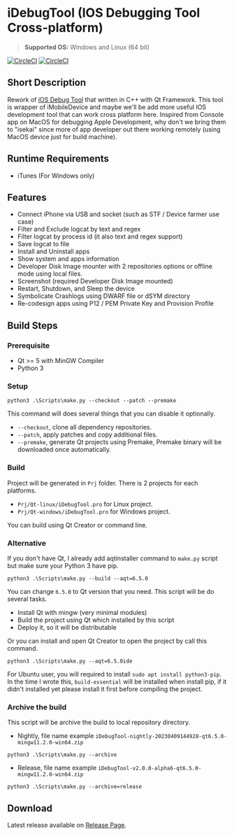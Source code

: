 # iDebugTool (IOS Debugging Tool Cross-platform)
> **Supported OS:** Windows and Linux (64 bit)

[![CircleCI](https://dl.circleci.com/insights-snapshot/gh/hazmi-e205/iDebugTool/main/Nightly/badge.svg?window=30d)](https://app.circleci.com/insights/github/hazmi-e205/iDebugTool/workflows/Nightly/overview?branch=main&reporting-window=last-30-days&insights-snapshot=true)
[![CircleCI](https://circleci.com/gh/hazmi-e205/iDebugTool/tree/main.svg?style=svg)](https://circleci.com/gh/hazmi-e205/iDebugTool/?branch=main)

## Short Description
Rework of [iOS Debug Tool](https://github.com/hazmi-e205/IOS-Debug-Tool) that written in C++ with Qt Framework. This tool is wrapper of iMobileDevice and maybe we'll be add more useful IOS development tool that can work cross platform here. Inspired from Console app on MacOS for debugging Apple Development, why don't we bring them to "isekai" since more of app developer out there working remotely (using MacOS device just for build machine).

## Runtime Requirements
- iTunes (For Windows only)

## Features
- Connect iPhone via USB and socket (such as STF / Device farmer use case)
- Filter and Exclude logcat by text and regex
- Filter logcat by process id (it also text and regex support)
- Save logcat to file
- Install and Uninstall apps
- Show system and apps information
- Developer Disk Image mounter with 2 repositories options or offline mode using local files.
- Screenshot (required Developer Disk Image mounted)
- Restart, Shutdown, and Sleep the device
- Symbolicate Crashlogs using DWARF file or dSYM directory
- Re-codesign apps using P12 / PEM Private Key and Provision Profile

## Build Steps
### Prerequisite
- Qt >= 5 with MinGW Compiler
- Python 3

### Setup
```
python3 .\Scripts\make.py --checkout --patch --premake
```
This command will does several things that you can disable it optionally.
- `--checkout`, clone all dependency repositories.
- `--patch`, apply patches and copy additional files.
- `--premake`, generate Qt projects using Premake, Premake binary will be downloaded once automatically.

### Build
Project will be generated in `Prj` folder. There is 2 projects for each platforms.
- `Prj/Qt-linux/iDebugTool.pro` for Linux project.
- `Prj/Qt-windows/iDebugTool.pro` for Windows project.

You can build using Qt Creator or command line.

### Alternative
If you don't have Qt, I already add aqtinstaller command to `make.py` script but make sure your Python 3 have pip.
```
python3 .\Scripts\make.py --build --aqt=6.5.0
```
You can change `6.5.0` to Qt version that you need. This script will be do several tasks.
- Install Qt with mingw (very minimal modules)
- Build the project using Qt which installed by this script
- Deploy it, so it will be distributable

Or you can install and open Qt Creator to open the project by call this command.
```
python3 .\Scripts\make.py --aqt=6.5.0ide
```
For Ubuntu user, you will required to install `sudo apt install python3-pip`. In the time I wrote this, `build-essential` will be installed when install pip, if it didn't installed yet please install it first before compiling the project.

### Archive the build
This script will be archive the build to local repository directory.

- Nightly, file name example `iDebugTool-nightly-20230409144928-qt6.5.0-mingw11.2.0-win64.zip`
```
python3 .\Scripts\make.py --archive
```
- Release, file name example `iDebugTool-v2.0.0-alpha6-qt6.5.0-mingw11.2.0-win64.zip`
```
python3 .\Scripts\make.py --archive=release
```

## Download
Latest release available on [Release Page](https://github.com/hazmi-e205/iDebugTool/releases).
